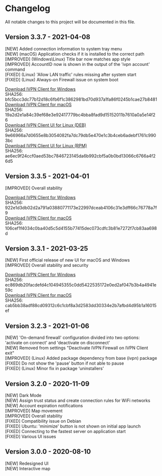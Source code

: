 # Changelog

All notable changes to this project will be documented in this file.


## Version 3.3.7 - 2021-04-08

[NEW] Added connection information to system tray menu  
[NEW] (macOS) Application checks if it is installed to the correct path  
[IMPROVED] (Windows\Linux) Title bar now matches app style  
[IMPROVED] AccountID now is shown in the output of the 'ivpn account' command  
[FIXED] (Linux) 'Allow LAN traffic' rules missing after system start  
[FIXED] (Linux) Always-on Firewall issue on system boot  

[Download IVPN Client for Windows](https://repo.ivpn.net/windows/bin/IVPN-Client-v3.3.7.exe)  
SHA256: bfc5bcc3dc77b12d18c6fb6f1c3862981bd70d937a1fa86f0245b1cae27b8481   
[Download IVPN Client for macOS](https://repo.ivpn.net/macos/bin/IVPN-3.3.7.dmg)  
SHA256: 19a2d2e1a84c39ef68e3e92417779bc4bba8fad9d15152011b7610a0a5e14f26  
[Download IVPN Client UI for Linux (DEB)](https://repo.ivpn.net/stable/pool/ivpn-ui_3.3.7_amd64.deb)  
SHA256: 9e66966a7d0655e8b3054082fa7dc79db5e470e1c3b4ceb6adebf1761c9903bc  
[Download IVPN Client UI for Linux (RPM)](https://repo.ivpn.net/stable/pool/ivpn-ui-3.3.7-1.x86_64.rpm)  
SHA256: ae6ec9f24ccf0aed53bc7846723145da6b992cbf5a0b0bd13066c6766a4f26d5  

## Version 3.3.5 - 2021-04-01

[IMPROVED] Overall stability 

[Download IVPN Client for Windows](https://repo.ivpn.net/windows/bin/IVPN-Client-v3.3.5.exe)  
SHA256: 922e1d3db02d2a791a03880771173e22997dceab4106c31e3dff66c76778a7f9   
[Download IVPN Client for macOS](https://repo.ivpn.net/macos/bin/IVPN-3.3.5.dmg)  
SHA256: 106cef1f4034c0ba40d5c5d4155b77415dec073cdfc3b81e7272f7cb83aa698d  

## Version 3.3.1 - 2021-03-25

[NEW] First official release of new UI for macOS and Windows  
[IMPROVED] Overall stability and security 

[Download IVPN Client for Windows](https://repo.ivpn.net/windows/bin/IVPN-Client-v3.3.1.exe)  
SHA256: ec869db20facdefd4c104945355c0dd5422535172e0ed2af047b3b4a4941e59c   
[Download IVPN Client for macOS](https://repo.ivpn.net/macos/bin/IVPN-3.3.1.dmg)  
SHA256: cab5bb38adf88cd09312c6c1cbf8a3d2583dd30334e2b7afbd4d95b1a16015ef  

## Version 3.2.3 - 2021-01-06

[NEW] 'On-demand firewall' configuration divided into two options: 'activate on connect' and 'deactivate on disconnect'  
[NEW] Removed from settings "Deactivate IVPN Firewall on IVPN Client exit"  
[IMPROVED] (Linux) Added package dependency from base (ivpn) package  
[FIXED] Do not show the 'pause' button if not able to pause  
[FIXED] (Linux) Minor fix in package ‘uninstallers’  

## Version 3.2.0 - 2020-11-09

[NEW] Dark Mode  
[NEW] Assign trust status and create connection rules for WiFi networks  
[NEW] Account expiration notifications  
[IMPROVED] Map movement  
[IMPROVED] Overall stability  
[FIXED] Compatibility issue on Debian  
[FIXED] Ubuntu: 'minimize' button is not shown on initial app launch  
[FIXED] Connecting to the fastest server on application start  
[FIXED] Various UI issues  

## Version 3.0.0 - 2020-08-10

[NEW] Redesigned UI  
[NEW] Interactive map

